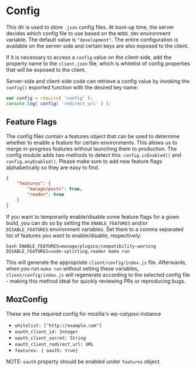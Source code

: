 Config
======

This dir is used to store `.json` config files. At boot-up time, the server decides which config file to use based on the `NODE_ENV` environment variable. The default value is `"development"`. The entire configuration is available on the server-side and certain keys are also exposed to the client.

If it is necessary to access a `config` value on the client-side, add the property name to the `client.json` file, which is whitelist of config properties that will be exposed to the client.

Server-side and client-side code can retrieve a config value by invoking the `config()` exported function with the desired key name:

```js
var config = require( 'config' );
console.log( config( 'redirect_uri' ) );
```

Feature Flags
-------------

The config files contain a features object that can be used to determine whether to enable a feature for certain environments. This allows us to merge in-progress features without launching them to production. The config module adds two methods to detect this: `config.isEnabled()` and `config.anyEnabled()`. Please make sure to add new feature flags alphabetically so they are easy to find.

```json
{
	"features": {
		"manage/posts": true,
		"reader": true
	}
}
```

If you want to temporarily enable/disable some feature flags for a given build, you can do so by setting the `ENABLE_FEATURES` and/or `DISABLE_FEATURES` environment variables. Set them to a comma separated list of features you want to enable/disable, respectively:

`bash
ENABLE_FEATURES=manage/plugins/compatibility-warning DISABLE_FEATURES=code-splitting,reader make run
`

This will generate the appropriate `client/config/index.js` file. Afterwards, when you run `make run` without setting these variables, `client/config/index.js` will regenerate according to the selected config file - making this method ideal for quickly reviewing PRs or reproducing bugs.

MozConfig
----------
These are the required config for mozilla's wp-calypso instance
* `whitelist: ["http://example.com"]`
* `oauth_client_id: Integer`
* `oauth_client_secret: String`
* `oauth_client_redirect_url: URL`
* `features: { oauth: true}`

NOTE: `oauth` property should be enabled under `features` object.
